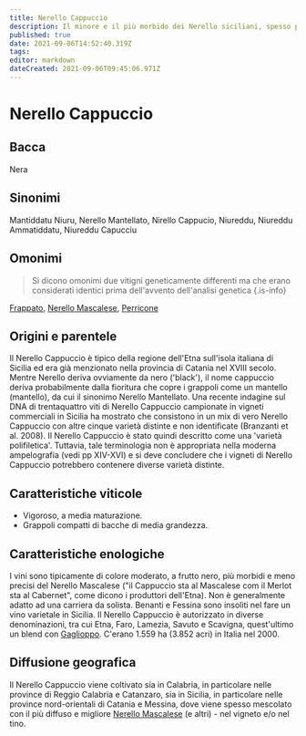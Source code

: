 ```yaml
---
title: Nerello Cappuccio
description: Il minore e il più morbido dei Nerello siciliani, spesso piantato con altre varietà ancora sconosciute.
published: true
date: 2021-09-06T14:52:40.319Z
tags: 
editor: markdown
dateCreated: 2021-09-06T09:45:06.971Z
---
```


# Nerello Cappuccio

## Bacca
Nera

## Sinonimi
Mantiddatu Niuru, Nerello Mantellato, Nirello Cappucio, Niureddu, Niureddu Ammatiddatu, Niureddu Capucciu

## Omonimi
> Si dicono omonimi due vitigni geneticamente differenti ma che erano considerati identici prima dell'avvento dell'analisi genetica
{.is-info}

[Frappato](/vitigni/bacca-nera/frappato), [Nerello Mascalese](/vitigni/bacca-nera/nerello-mascalese), [Perricone](/vitigni/bacca-nera/perricone)

## Origini e parentele
Il Nerello Cappuccio è tipico della regione dell'Etna sull'isola italiana di Sicilia ed era già menzionato nella provincia di Catania nel XVIII secolo. Mentre Nerello deriva ovviamente da nero ('black'), il nome cappuccio deriva probabilmente dalla fioritura che copre i grappoli come un mantello (mantello), da cui il sinonimo Nerello Mantellato. Una recente indagine sul DNA di trentaquattro viti di Nerello Cappuccio campionate in vigneti commerciali in Sicilia ha mostrato che consistono in un mix di vero Nerello Cappuccio con altre cinque varietà distinte e non identificate (Branzanti et al. 2008). Il Nerello Cappuccio è stato quindi descritto come una 'varietà polifiletica'. Tuttavia, tale terminologia non è appropriata nella moderna ampelografia (vedi pp XIV-XVI) e si deve concludere che i vigneti di Nerello Cappuccio potrebbero contenere diverse varietà distinte.

## Caratteristiche viticole

- Vigoroso, a media maturazione. 
- Grappoli compatti di bacche di media grandezza.

## Caratteristiche enologiche

 I vini sono tipicamente di colore moderato, a frutto nero, più morbidi e meno precisi del Nerello Mascalese ("il Cappuccio sta al Mascalese com il Merlot sta al Cabernet", come dicono i produttori dell'Etna). Non è generalmente adatto ad una carriera da solista. Benanti e Fessina sono insoliti nel fare un vino varietale in Sicilia. Il Nerello Cappuccio è autorizzato in diverse denominazioni, tra cui Etna, Faro, Lamezia, Savuto e Scavigna, quest'ultimo un blend con [Gaglioppo](/vitigni/bacca-nera/gaglioppo). C'erano 1.559 ha (3.852 acri) in Italia nel 2000.

## Diffusione geografica

Il Nerello Cappuccio viene coltivato sia in Calabria, in particolare nelle province di Reggio Calabria e Catanzaro, sia in Sicilia, in particolare nelle province nord-orientali di Catania e Messina, dove viene spesso mescolato con il più diffuso e migliore [Nerello Mascalese](/vitigni/bacca-nera/nerello-mascalese) (e altri) - nel vigneto e/o nel tino.